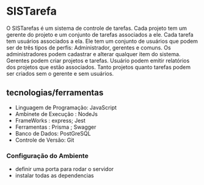 # SISTarefa

O SISTarefas é um sistema de controle de tarefas. Cada projeto tem um gerente do projeto e um conjunto de tarefas associados a ele. Cada tarefa tem usuários associados a ela. Ele tem um conjunto de usuários que podem ser de três tipos de perfis: Administrador, gerentes e comuns. Os administradores podem cadastrar e alterar qualquer item do sistema. Gerentes podem criar projetos e tarefas. Usuário podem emitir relatórios dos projetos que estão associados. Tanto projetos quanto tarefas podem ser criados sem o gerente e sem usuários.

## tecnologias/ferramentas

- Linguagem de Programação: JavaScript
- Ambinete de Execução : NodeJs
- FrameWorks : express; Jest
- Ferramentas : Prisma ; Swagger
- Banco de Dados: PostGreSQL
- Controle de Versão: Git


### Configuração do Ambiente
- definir uma porta para rodar o servidor
- instalar todas as dependencias

